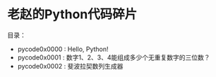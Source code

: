 # 老赵的Python代码碎片

目录：
- pycode0x0000 : Hello, Python!
- pycode0x0001 : 数字1、2、3、4能组成多少个无重复数字的三位数？
- pycode0x0002 : 斐波拉契数列生成器